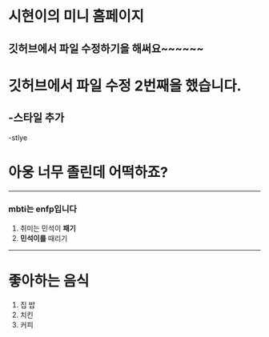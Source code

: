# 시현이의 미니 홈페이지
## 깃허브에서 파일 수정하기을 해써요~~~~~~
# 깃허브에서 파일 수정 2번째을 했습니다.
## -스타일 추가
-stlye
# 아웅 너무 졸린데 어떡하죠?
---
### mbti는 enfp입니다
1. 취미는 민석이 **패기**
2. **민석이를** 때리기
---
# 좋아하는 음식
1. 집 밥
2. 치킨
3. 커피
